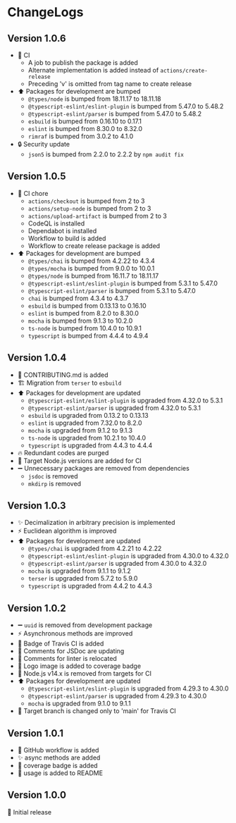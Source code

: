 # ChangeLogs

## Version 1.0.6

- :green_heart: CI
  - A job to publish the package is added
  - Alternate implementation is added instead of `actions/create-release`
  - Preceding 'v' is omitted from tag name to create release
- :arrow_up: Packages for development are bumped
  - `@types/node` is bumped from 18.11.17 to 18.11.18
  - `@typescript-eslint/eslint-plugin` is bumped from 5.47.0 to 5.48.2
  - `@typescript-eslint/parser` is bumped from 5.47.0 to 5.48.2
  - `esbuild` is bumped from 0.16.10 to 0.17.1
  - `eslint` is bumped from 8.30.0 to 8.32.0
  - `rimraf` is bumped from 3.0.2 to 4.1.0
- :lock: Security update
  - `json5` is bumped from 2.2.0 to 2.2.2 by `npm audit fix`

## Version 1.0.5

- :green_heart: CI chore
  - `actions/checkout` is bumped from 2 to 3
  - `actions/setup-node` is bumped from 2 to 3
  - `actions/upload-artifact` is bumped from 2 to 3
  - CodeQL is installed
  - Dependabot is installed
  - Workflow to build is added
  - Workflow to create release package is added
- :arrow_up: Packages for development are bumped
  - `@types/chai` is bumped from 4.2.22 to 4.3.4
  - `@types/mocha` is bumped from 9.0.0 to 10.0.1
  - `@types/node` is bumped from 16.11.7 to 18.11.17
  - `@typescript-eslint/eslint-plugin` is bumped from 5.3.1 to 5.47.0
  - `@typescript-eslint/parser` is bumped from 5.3.1 to 5.47.0
  - `chai` is bumped from 4.3.4 to 4.3.7
  - `esbuild` is bumped from 0.13.13 to 0.16.10
  - `eslint` is bumped from 8.2.0 to 8.30.0
  - `mocha` is bumped from 9.1.3 to 10.2.0
  - `ts-node` is bumped from 10.4.0 to 10.9.1
  - `typescript` is bumped from 4.4.4 to 4.9.4

## Version 1.0.4

- :memo: CONTRIBUTING.md is added
- :building_construction: Migration from `terser` to `esbuild`
- :arrow_up: Packages for development are updated
  - `@typescript-eslint/eslint-plugin` is upgraded from 4.32.0 to 5.3.1
  - `@typescript-eslint/parser` is upgraded from 4.32.0 to 5.3.1
  - `esbuild` is upgraded from 0.13.2 to 0.13.13
  - `eslint` is upgraded from 7.32.0 to 8.2.0
  - `mocha` is upgraded from 9.1.2 to 9.1.3
  - `ts-node` is upgraded from 10.2.1 to 10.4.0
  - `typescript` is upgraded from 4.4.3 to 4.4.4
- :fire: Redundant codes are purged
- :green_heart: Target Node.js versions are added for CI
- :heavy_minus_sign: Unnecessary packages are removed from dependencies
  - `jsdoc` is removed
  - `mkdirp` is removed

## Version 1.0.3

- :sparkles: Decimalization in arbitrary precision is implemented
- :zap: Euclidean algorithm is improved
- :arrow_up: Packages for development are updated
  - `@types/chai` is upgraded from 4.2.21 to 4.2.22
  - `@typescript-eslint/eslint-plugin` is upgraded from 4.30.0 to 4.32.0
  - `@typescript-eslint/parser` is upgraded from 4.30.0 to 4.32.0
  - `mocha` is upgraded from 9.1.1 to 9.1.2
  - `terser` is upgraded from 5.7.2 to 5.9.0
  - `typescript` is upgraded from 4.4.2 to 4.4.3

## Version 1.0.2

- :heavy_minus_sign: `uuid` is removed from development package
- :zap: Asynchronous methods are improved
- :memo: Badge of Travis CI is added
- :construction: Comments for JSDoc are updating
- :rotating_light: Comments for linter is relocated
- :memo: Logo image is added to coverage badge
- :green_heart: Node.js v14.x is removed from targets for CI
- :arrow_up: Packages for development are updated
  - `@typescript-eslint/eslint-plugin` is upgraded from 4.29.3 to 4.30.0
  - `@typescript-eslint/parser` is upgraded from 4.29.3 to 4.30.0
  - `mocha` is upgraded from 9.1.0 to 9.1.1
- :green_heart: Target branch is changed only to 'main' for Travis CI

## Version 1.0.1

- :green_heart: GitHub workflow is added
- :sparkles: async methods are added
- :wrench: coverage badge is added
- :memo: usage is added to README

## Version 1.0.0

:tada: Initial release
